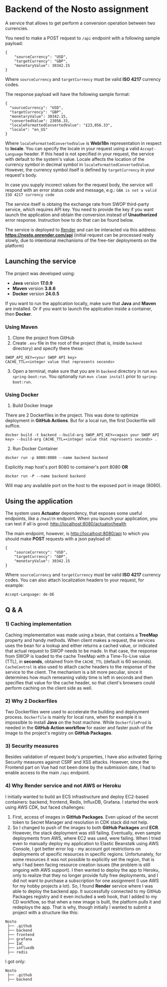 # Backend of the Nosto assignment

A service that allows to get perform a conversion operation between two currencies.

You need to make a POST request to `/api` endpoint with a following sample payload:

```
{
    "sourceCurrency": "USD",
    "targetCurrency": "GBP",
    "monetaryValue": 30342.15
}
```
Where `sourceCurrency` and `targetCurrency` must be valid **ISO 4217** currency codes.

The response payload will have the following sample format:
```
{
  "sourceCurrency": "USD",
  "targetCurrency": "GBP",
  "monetaryValue": 30342.15,
  "convertedValue": 23056.33,
  "localeFormattedConvertedValue": "£23,056.33",
  "locale": "en_US"
}
```
Where `localeFormattedConvertedValue` is **Webi18n** representation in respect to **locale**. You can specify the locale in your request using a valid `Accept-Language` header. If this head is not specified in your request, the service with default to the system's value. Locale affects the location of the currency symbol in decimal symbol in `localeFormattedConvertedValue`. However, the currency symbol itself is defined by `targetCurrency` in your request's body.

In case you supply incorect values for the request body, the service will respond with an error status code and message, e.g.: `GBA is not a valid ISO 4217 currency code`

The service itself is obtaing the exchange rate from SWOP third-party service, which requires API key. You need to provide the key if you want launch the application and obtain the conversion instead of **Unauthorized** error response. Instruction how to do that can be found below.

The service is deployed to [Render](https://render.com/) and can be interacted via this address: **https://nosto.onrender.com/api** (initial request can be processed really slowly, due to intentional mechanisms of the free-tier deployments on the platform)

## Launching the service

The project was developed using:

-   **Java** version **17.0.9**
-   **Maven** version **3.8.6**
-   **Docker** version **24.0.5**

If you want to run the application locally, make sure that **Java** and **Maven** are installed. Or if you want to launch the application inside a container, then **Docker**.

### Using **Maven**

1. Clone the project from GitHub
2. Create `.env` file in the root of the project (that is, inside `backend` directory) and specify there these:

```
SWOP_API_KEY=<your SWOP API key>
CACHE_TTL=<integer value that represents seconds>
```
3. Open a terminal, make sure that you are in `backend` directory in run `mvn spring-boot:run`. You optionally run `mvn clean install` prior to `spring-boot:run`.

### Using **Docker**

1. Build Docker Image

There are 2 Dockerfiles in the project. This was done to optimize deployment in **GitHub Actions**. But for a local run, the first Dockerfile will suffice.

```
docker build -t backend --build-arg SWOP_API_KEY=<again your SWOP API key> --build-arg CACHE_TTL=<integer value that represents seconds> .
```

2. Run Docker Container
```
docker run -p 8080:8080 --name backend backend
```
Explicitly map host's port 8080 to container's port 8080
**OR**

```
docker run -P --name backend backend
```
Will map any available port on the host to the exposed port in image (8080).


## Using the application

The system uses **Actuator** dependency, that exposes some useful endpoints, like a `/health` endpoint. When you launch your application, you can test if all is good: [http://localhost:8080/actuator/health]()

The main endpoint, however, is [http://localhost:8080/api]() to which you should make **POST** requests with a json payload of:
```
{
    "sourceCurrency": "USD",
    "targetCurrency": "GBP",
    "monetaryValue": 30342.15
}
```
Where `sourceCurrency` and `targetCurrency` must be valid **ISO 4217** currency codes.
You can also attach localization headers to your request, for example: 
```
Accept-Language: de-DE
```

## Q & A

### 1) Caching implementation

Caching implementation was made using a bean, that contains a **TreeMap** property and handy methods. When client makes a request, the services uses the bean for a lookup and either returns a cached value, or indicated that actual request to SWOP needs to be made. In that case, the response from SWOP is loaded to the cache TreeMap with a Time-To-Live value (TTL), in **seconds**, obtained from the `CACHE_TTL` (default is 60 seconds).
`CacheControl` is also used to attach cache headers to the response of the service to the client. The mechanism is a bit more peculiar, since it determines how much remeaning validy time is left in seconds and then specifies that value for the cache header, so that client's browsers could perform caching on the client side as well.

### 2) Why 2 Dockerfiles

Two Dockerfiles were used to accelerate the building and deployment process. `Dockerfile` is mainly for local runs, when for example it is impossible to install **Java** on the host machine. While `DockerfileProd` is needed in the **GitHub Action workflow** for easier and faster push of the image to the project's registry on **GitHub Packages**.


### 3) Security measures

Besides validation of request body's properties, I have also activated Spring Security measures against CSRF and XSS attacks. However, since the Frontend part on Vue had not been done by the submission date, I had to enable access to the main `/api` endpoint.

### 4) Why **Render** service and not **AWS** or **Heroku**

I initially wanted to build an ECS infrastructure and deploy EC2-based containers: backend, frontend, Redis, InfluxDB, Grafana. I started the work using AWS CDK, but faced challenges:
1) First, access of images in **GitHub Packages**. Even upload of the secret token to Secret Manager and resolution in CDK stack did not help.
2) So I changed to push of the images to both **GitHub Packages** and **ECR**. However, the stack deployment was still failing. Eventually, even sample deployments from AWS, where EC2 was used, were failing. When I tried even to manually deploy my application to Elastic Beanstalk using AWS Console, I got better error log - my account got restrictions on deployments of specific resources in specific regions. Unfortunately, for some resources it was not possible to explicitly set the region, that is why I had been facing resource creation issues (the problem is still ongoing with AWS support).
I then wanted to deploy the app to Heroku, only to realize that they no longer provide fully free deployments, and I did not want to purchase a subscription for one assignment (I use AWS for my hobby projects a lot).
So, I found **Render** service where I was able to deploy the backend app. It successfully connected to my GitHub Packages registry and it even included a web hook, that I added to my CD workflow, so that when a new image is built, the platform pulls it and redeploys the app.
That is why, though initially I wanted to submit a project with a structure like this:
```
Nosto
 ├── .github
 ├── backend
 ├── frontend
 ├── grafana
 ├── IaC
 ├── influxdb
 ├── redis
```
I got only:
```
Nosto
 ├── .github
 ├── backend
```